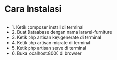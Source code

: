 <!DOCTYPE html>
<html lang="en">

<head>
    <meta charset="UTF-8">
</head>

<body>
    <h1>Cara Instalasi</h1>
    <img src="https://karedok.net/wp-content/uploads/2018/03/laravel-logo-696x290.jpg" alt="">
    <ul>
        <li>1. Ketik composer install di terminal</li>
        <li>2. Buat Dataabase dengan nama laravel-furniture</li>
        <li>3. Ketik php artisan key:generate di terminal</li>
        <li>4. Ketik php artisan migrate di terminal</li>
        <li>5. Ketik php artisan serve di terminal</li>
        <li>6. Buka localhost:8000 di browser</li>
    </ul>
</body>

</html>
